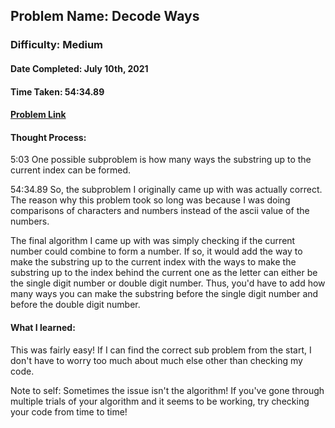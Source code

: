 ## Problem Name: Decode Ways
### Difficulty: Medium
#### Date Completed: July 10th, 2021
#### Time Taken: 54:34.89
#### [Problem Link](https://leetcode.com/problems/decode-ways/)

#### Thought Process:
5:03 One possible subproblem is how many ways the substring up to the current index can be formed.

54:34.89 So, the subproblem I originally came up with was actually correct. The reason why this problem took so long was because 
I was doing comparisons of characters and numbers instead of the ascii value of the numbers.

The final algorithm I came up with was simply checking if the current number could combine to form a number. If so, it would add the
way to make the substring up to the current index with the ways to make the substring up to the index behind the current one as 
the letter can either be the single digit number or double digit number. Thus, you'd have to add how many ways you can make the 
substring before the single digit number and before the double digit number.

#### What I learned:
This was fairly easy! If I can find the correct sub problem from the start, I don't have to worry too much about much else other
than checking my code.

Note to self: Sometimes the issue isn't the algorithm! If you've gone through multiple trials of your algorithm and it seems to be
working, try checking your code from time to time!
